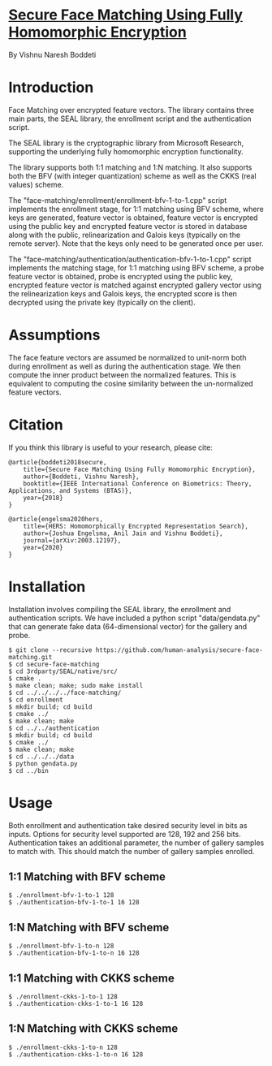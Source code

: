 # [Secure Face Matching Using Fully Homomorphic Encryption](https://arxiv.org/abs/1805.00577)

By Vishnu Naresh Boddeti

# Introduction
Face Matching over encrypted feature vectors. The library contains three main parts, the SEAL library, the enrollment script and the authentication script.

The SEAL library is the cryptographic library from Microsoft Research, supporting the underlying fully homomorphic encryption functionality.

The library supports both 1:1 matching and 1:N matching. It also supports both the BFV (with integer quantization) scheme as well as the CKKS (real values) scheme.

The "face-matching/enrollment/enrollment-bfv-1-to-1.cpp" script implements the enrollment stage, for 1:1 matching using BFV scheme, where keys are generated, feature vector is obtained, feature vector is encrypted using the public key and encrypted feature vector is stored in database along with the public, relinearization and Galois keys (typically on the remote server). Note that the keys only need to be generated once per user.

The "face-matching/authentication/authentication-bfv-1-to-1.cpp" script implements the matching stage, for 1:1 matching using BFV scheme, a probe feature vector is obtained, probe is encrypted using the public key, encrypted feature vector is matched against encrypted gallery vector using the relinearization keys and Galois keys, the encrypted score is then decrypted using the private key (typically on the client).

# Assumptions
The face feature vectors are assumed be normalized to unit-norm both during enrollment as well as during the authentication stage. We then compute the inner product between the normalized features. This is equivalent to computing the cosine similarity between the un-normalized feature vectors.

# Citation

If you think this library is useful to your research, please cite:

    @article{boddeti2018secure,
        title={Secure Face Matching Using Fully Homomorphic Encryption},
        author={Boddeti, Vishnu Naresh},
        booktitle={IEEE International Conference on Biometrics: Theory, Applications, and Systems (BTAS)},
        year={2018}
    }
    
    @article{engelsma2020hers,
        title={HERS: Homomorphically Encrypted Representation Search},
        author={Joshua Engelsma, Anil Jain and Vishnu Boddeti},
        journal={arXiv:2003.12197},
        year={2020}
    }

# Installation

Installation involves compiling the SEAL library, the enrollment and authentication scripts. We have included a python script "data/gendata.py" that can generate fake data (64-dimensional vector) for the gallery and probe.

~~~~
$ git clone --recursive https://github.com/human-analysis/secure-face-matching.git
$ cd secure-face-matching
$ cd 3rdparty/SEAL/native/src/
$ cmake .
$ make clean; make; sudo make install
$ cd ../../../../face-matching/
$ cd enrollment
$ mkdir build; cd build
$ cmake ../
$ make clean; make
$ cd ../../authentication
$ mkdir build; cd build
$ cmake ../
$ make clean; make
$ cd ../../../data
$ python gendata.py
$ cd ../bin
~~~~

# Usage

Both enrollment and authentication take desired security level in bits as inputs. Options for security level supported are 128, 192 and 256 bits. Authentication takes an additional parameter, the number of gallery samples to match with. This should match the number of gallery samples enrolled.

## 1:1 Matching with BFV scheme

~~~~
$ ./enrollment-bfv-1-to-1 128
$ ./authentication-bfv-1-to-1 16 128
~~~~

## 1:N Matching with BFV scheme

~~~~
$ ./enrollment-bfv-1-to-n 128
$ ./authentication-bfv-1-to-n 16 128
~~~~

## 1:1 Matching with CKKS scheme

~~~~
$ ./enrollment-ckks-1-to-1 128
$ ./authentication-ckks-1-to-1 16 128
~~~~

## 1:N Matching with CKKS scheme

~~~~
$ ./enrollment-ckks-1-to-n 128
$ ./authentication-ckks-1-to-n 16 128
~~~~
